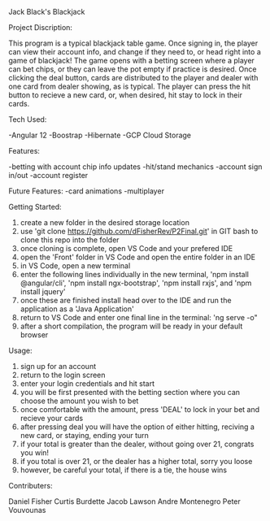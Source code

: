 Jack Black's Blackjack

Project Discription:

  This program is a typical blackjack table game. Once signing in, the player can view their account info, and change if they need to, or head right into a game of blackjack!
  The game opens with a betting screen where a player can bet chips, or they can leave the pot empty if practice is desired. Once clicking the deal button, cards are distributed 
  to the player and dealer with one card from dealer showing, as is typical. The player can press the hit button to recieve a new card, or, when desired, hit stay to lock in 
  their cards. 

Tech Used:

  -Angular 12
  -Boostrap
  -Hibernate
  -GCP Cloud Storage
  
Features:
  
   -betting with account chip info updates
   -hit/stand mechanics 
   -account sign in/out
   -account register
   
 Future Features:
   -card animations 
   -multiplayer
   
 Getting Started:
 
  1. create a new folder in the desired storage location
  2. use 'git clone https://github.com/dFisherRev/P2Final.git' in GIT bash to clone this repo into the folder
  3. once cloning is complete, open VS Code and your prefered IDE
  4. open the 'Front' folder in VS Code and open the entire folder in an IDE
  5. in VS Code, open a new terminal
  6. enter the following lines individually in the new terminal, 'npm install @angular/cli', 'npm install ngx-bootstrap', 'npm install rxjs', and 'npm install jquery'  
  7. once these are finished install head over to the IDE and run the application as a 'Java Application'
  8. return to VS Code and enter one final line in the terminal: 'ng serve -o"
  9. after a short compilation, the program will be ready in your default browser

Usage:
  1. sign up for an account
  2. return to the login screen
  3. enter your login credentials and hit start 
  4. you will be first presented with the betting section where you can choose the amount you wish to bet 
  5. once comfortable with the amount, press 'DEAL' to lock in your bet and recieve your cards
  6. after pressing deal you will have the option of either hitting, reciving a new card, or staying, ending your turn
  7. if your total is greater than the dealer, without going over 21, congrats you win!
  8. if you total is over 21, or the dealer has a higher total, sorry you loose
  9. however, be careful your total, if there is a tie, the house wins

Contributers:

  Daniel Fisher
  Curtis Burdette
  Jacob Lawson
  Andre Montenegro
  Peter Vouvounas
